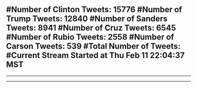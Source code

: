 #Number of Clinton Tweets: 15776
#Number of Trump Tweets: 12840
#Number of Sanders Tweets: 8941
#Number of Cruz Tweets: 6545
#Number of Rubio Tweets: 2558
#Number of Carson Tweets: 539
#Total Number of Tweets:  
#Current Stream Started at Thu Feb 11 22:04:37 MST
---
---
---
